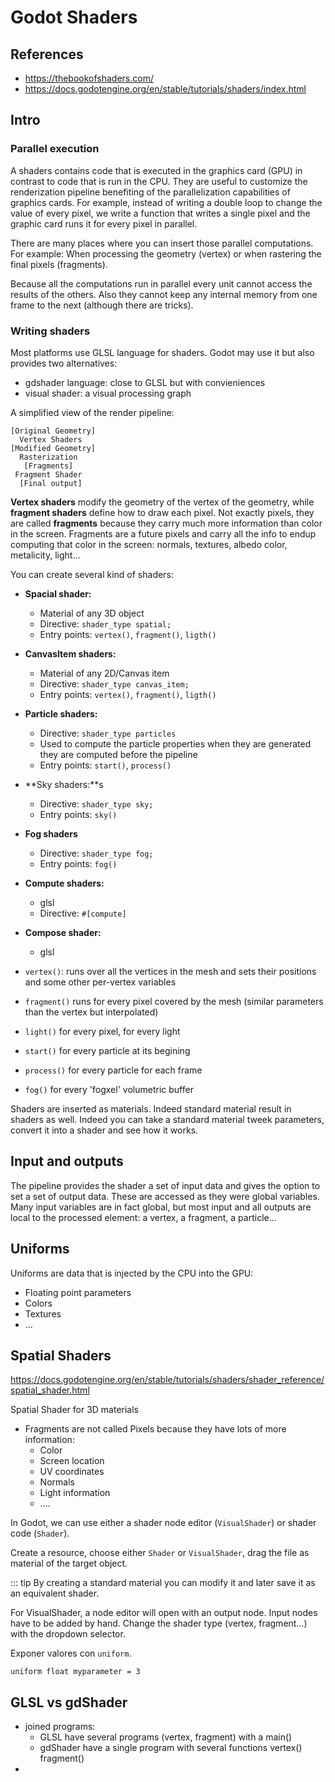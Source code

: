 # Godot Shaders

## References

- https://thebookofshaders.com/
- https://docs.godotengine.org/en/stable/tutorials/shaders/index.html

## Intro

### Parallel execution

A shaders contains code that is executed in the graphics card (GPU)
in contrast to code that is run in the CPU.
They are useful to customize the renderization pipeline
benefiting of the parallelization capabilities of graphics cards.
For example,
instead of writing a double loop to change the value of every pixel,
we write a function that writes a single pixel and the graphic card
runs it for every pixel in parallel.

There are many places where you can insert those parallel computations.
For example: When processing the geometry (vertex) or when rastering
the final pixels (fragments).

Because all the computations run in parallel every unit cannot access
the results of the others.
Also they cannot keep any internal memory from
one frame to the next (although there are tricks).

### Writing shaders

Most platforms use GLSL language for shaders.
Godot may use it but also provides two alternatives:

- gdshader language: close to GLSL but with convieniences
- visual shader: a visual processing graph


A simplified view of the render pipeline:

	[Original Geometry]
	  Vertex Shaders
	[Modified Geometry]	
	  Rasterization 
	   [Fragments]
	 Fragment Shader
	  [Final output]


**Vertex shaders** modify the geometry of the vertex of the geometry,
while **fragment shaders** define how to draw each pixel.
Not exactly pixels, they are called **fragments** because
they carry much more information than color in the screen.
Fragments are a future pixels and carry all the info
to endup computing that color in the screen:
normals, textures, albedo color, metalicity, light...

You can create several kind of shaders:

- **Spacial shader:**
	- Material of any 3D object
	- Directive: `shader_type spatial;`
	- Entry points: `vertex()`, `fragment()`, `ligth()`
- **CanvasItem shaders:**
	- Material of any 2D/Canvas item
	- Directive: `shader_type canvas_item;`
	- Entry points: `vertex()`, `fragment()`, `ligth()`
- **Particle shaders:**
	- Directive: `shader_type particles`
	- Used to compute the particle properties when they are generated they are computed before the pipeline
	- Entry points: `start()`, `process()`
- **Sky shaders:**s
	- Directive: `shader_type sky;`
	- Entry points: `sky()`
- **Fog shaders** 
	- Directive: `shader_type fog;`
	- Entry points: `fog()`
- **Compute shaders:**
	- glsl
	- Directive: `#[compute]`
- **Compose shader:**
	- glsl

- `vertex()`: runs over all the vertices in the mesh and sets their positions and some other per-vertex variables
- `fragment()` runs for every pixel covered by the mesh (similar parameters than the vertex but interpolated)
- `light()` for every pixel, for every light
- `start()` for every particle at its begining
- `process()` for every particle for each frame
- `fog()` for every 'fogxel' volumetric buffer

Shaders are inserted as materials.
Indeed standard material result in shaders as well.
Indeed you can take a standard material tweek parameters,
convert it into a shader and see how it works.

## Input and outputs

The pipeline provides the shader a set of input data
and gives the option to set a set of output data.
These are accessed as they were global variables.
Many input variables are in fact global,
but most input and all outputs are local
to the processed element: a vertex, a fragment, a particle...

## Uniforms

Uniforms are data that is injected by the CPU into the GPU:

- Floating point parameters
- Colors
- Textures
- ...



## Spatial Shaders

https://docs.godotengine.org/en/stable/tutorials/shaders/shader_reference/spatial_shader.html

Spatial Shader for 3D materials




- Fragments are not called Pixels because they have lots of more information:
	- Color
	- Screen location
	- UV coordinates
	- Normals
	- Light information
	- ....

In Godot, we can use either a shader node editor (`VisualShader`) or shader code (`Shader`).

Create a resource, choose either `Shader` or `VisualShader`, drag the file as material of the target object.

::: tip
	By creating a standard material you can modify it and later save it as an equivalent shader.

For VisualShader, a node editor will open with an output node.
Input nodes have to be added by hand.
Change the shader type (vertex, fragment...) with the dropdown selector.

Exponer valores con `uniform`.

```shader
uniform float myparameter = 3
```


## GLSL vs gdShader

- joined programs:
	- GLSL have several programs (vertex, fragment) with a main()
	- gdShader have a single program with several functions vertex() fragment()
- 






